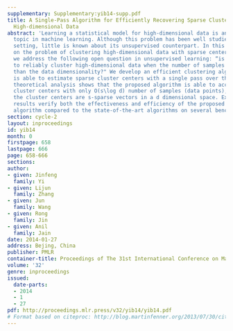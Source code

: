 ```yaml
---
supplementary: Supplementary:yib14-supp.pdf
title: A Single-Pass Algorithm for Efficiently Recovering Sparse Cluster Centers of
  High-dimensional Data
abstract: 'Learning a statistical model for high-dimensional data is an important
  topic in machine learning. Although this problem has been well studied in the supervised
  setting, little is known about its unsupervised counterpart. In this work, we focus
  on the problem of clustering high-dimensional data with sparse centers.  In particular,
  we address the following open question in unsupervised learning: “is it possible
  to reliably cluster high-dimensional data when the number of samples is smaller
  than the data dimensionality?" We develop an efficient clustering algorithm that
  is able to estimate sparse cluster centers with a single pass over the data. Our
  theoretical analysis shows that the proposed algorithm is able to accurately recover
  cluster centers with only O(s\log d) number of samples (data points), provided all
  the cluster centers are s-sparse vectors in a d dimensional space. Experimental
  results verify both the effectiveness and efficiency of the proposed clustering
  algorithm compared to the state-of-the-art algorithms on several benchmark datasets.'
section: cycle-2
layout: inproceedings
id: yib14
month: 0
firstpage: 658
lastpage: 666
page: 658-666
sections: 
author:
- given: Jinfeng
  family: Yi
- given: Lijun
  family: Zhang
- given: Jun
  family: Wang
- given: Rong
  family: Jin
- given: Anil
  family: Jain
date: 2014-01-27
address: Bejing, China
publisher: PMLR
container-title: Proceedings of The 31st International Conference on Machine Learning
volume: '32'
genre: inproceedings
issued:
  date-parts:
  - 2014
  - 1
  - 27
pdf: http://proceedings.mlr.press/v32/yib14/yib14.pdf
# Format based on citeproc: http://blog.martinfenner.org/2013/07/30/citeproc-yaml-for-bibliographies/
---
```


